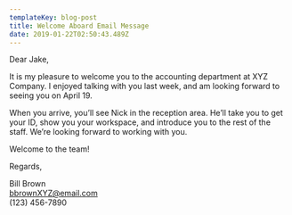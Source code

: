 ```yaml
---
templateKey: blog-post
title: Welcome Aboard Email Message
date: 2019-01-22T02:50:43.489Z
---
```

Dear Jake,

It is my pleasure to welcome you to the accounting department at XYZ Company. I enjoyed talking with you last week, and am looking forward to seeing you on April 19.

When you arrive, you’ll see Nick in the reception area. He’ll take you to get your ID, show you your workspace, and introduce you to the rest of the staff. We’re looking forward to working with you.

Welcome to the team!  

Regards,

Bill Brown  
bbrownXYZ@email.com  
(123) 456-7890
